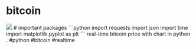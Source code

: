 # bitcoin
<img src="https://www.mirhamedrooy.ir/img/2018-10-22_002251.png"/>
# important packages 
```python
import requests
import json
import time
import matplotlib.pyplot as plt
```
real-time bitcoin price with chart in python . #python #bitcoin #realtime
